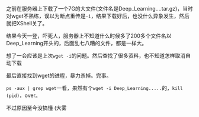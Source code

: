 之前在服务器上下载了一个7G的大文件(文件名是Deep_Learning....tar.gz)，当时对wget不熟练，误以为断点重传是`-i`，结果下载好后，也没什么异象发生，然后就把XShell关了。

结果今天一登，吓死人，服务器上不知道什么时候多了200多个文件名以Deep_Learning开头的，后面乱七八糟的文件，都是一样大。

想了一会应该是上次`wget -i`的问题。然后查找了很多资料，也不知道怎样取消自动下载

最后直接找到wget的进程，暴力杀掉。完事。

`ps -aux | grep wget`一看，果然有个`wget -i Deep_Learning.....`的，`kill (pid)`，over。

不过原因至今没搞懂 (大雾